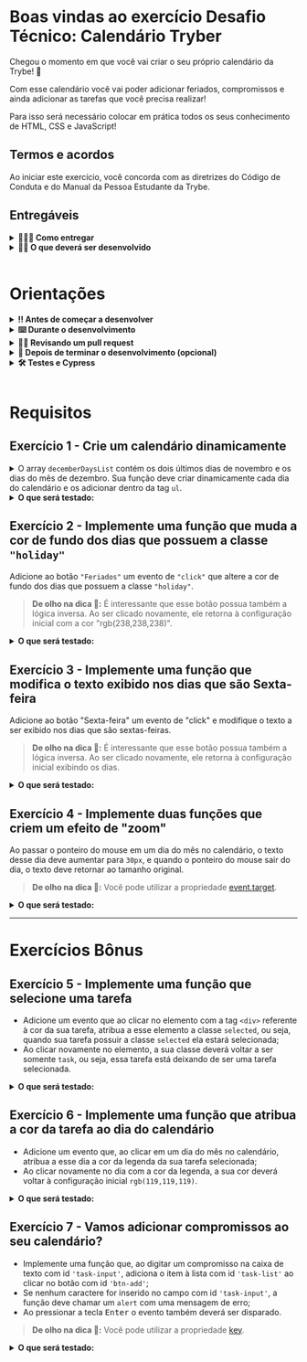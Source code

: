 # Boas vindas ao exercício Desafio Técnico: Calendário Tryber

Chegou o momento em que você vai criar o seu próprio calendário da Trybe! 🚀

Com esse calendário você vai poder adicionar feriados, compromissos e ainda adicionar as tarefas que você precisa realizar!

Para isso será necessário colocar em prática todos os seus conhecimento de HTML, CSS e JavaScript!

## Termos e acordos

Ao iniciar este exercício, você concorda com as diretrizes do Código de Conduta e do Manual da Pessoa Estudante da Trybe.

## Entregáveis

<details>
  <summary><strong>🤷🏽‍♀️ Como entregar</strong></summary><br />

  Para entregar o seu exercício você deverá criar um *Pull Request* neste repositório.

  Lembre-se que você pode consultar nosso conteúdo sobre [Git & GitHub](https://app.betrybe.com/course/4d67f5b4-34a6-489f-a205-b6c7dc50fc16/) e nosso [Blog - Git & GitHub](https://blog.betrybe.com/tecnologia/git-e-github/) sempre que precisar!
</details>

<details>
  <summary><strong>👨‍💻 O que deverá ser desenvolvido</strong></summary><br />
<br />

Desafio Técnico: Calendário Tryber

Você irá desenvolver um calendário semelhante ao da imagem abaixo.

![Resultado esperado](images/resultado.gif)

O projeto já possui os arquivos `.html`, `.css` inicias. Fique à vontade para soltar a criatividade e alterar o arquivo `.css` como desejar!

O objetivo deste desafio é colocar em prática o que você aprendeu sobre DOM, seletores, manipulação de elementos HTML e Eventos em JavaScript. Por isso, você deve fazer os exercícios utilizando apenas código JavaScript, o qual deve ser inserido no arquivo `scripts.js`. Não altere o conteúdo do arquivo `index.html`.

</details>

<br />

# Orientações
  
<details>
<summary><strong>‼ Antes de começar a desenvolver</strong></summary><br />

1. Clone o repositório

- Use o comando: `git clone git@github.com:tryber/sd-030-b-exercise-tryber-calendar.git`
- Entre na pasta do repositório que você acabou de clonar:
  - `cd sd-030-b-exercise-tryber-calendar`

2. Instale as dependências e inicialize o projeto

- Instale as dependências:
  - `npm install`

3. Crie uma branch a partir da branch `main`

- Verifique que você está na branch `main`
  - Exemplo: `git branch`
- Se você não estiver, mude para a branch `main`
  - Exemplo: `git checkout main`
- Agora crie uma branch à qual você vai submeter os `commits` do seu projeto:
  - Você deve criar uma branch no seguinte formato: `nome-sobrenome-nome-do-projeto`;
  - Exemplo: `git checkout -b maria-soares-exercise-dom-manipulation`

4. Crie na raiz do projeto os arquivos que você precisará desenvolver:

- Verifique que você está na raiz do projeto:
  - Exemplo: `pwd` -> o retorno vai ser algo tipo _/Users/maria/code/**sd-030-b-exercise--calendar**_
- Crie os arquivos index.html e style.css:
  - Exemplo: `touch index.html style.css`

5. Adicione as mudanças ao _stage_ do Git e faça um `commit`

- Verifique que as mudanças ainda não estão no _stage_:
  - Exemplo: `git status` (devem aparecer listados os novos arquivos em vermelho)
- Adicione o novo arquivo ao _stage_ do Git:
  - Exemplo:
    - `git add .` (adicionando todas as mudanças - _que estavam em vermelho_ - ao stage do Git)
    - `git status` (devem aparecer listados os arquivos em verde)
- Faça o `commit` inicial:
  - Exemplo:
    - `git commit -m 'iniciando o projeto. VAMOS COM TUDO :rocket:'` (fazendo o primeiro commit)
    - `git status` (deve aparecer uma mensagem tipo _nothing to commit_ )

6. Adicione a sua branch com o novo `commit` ao repositório remoto

- Usando o exemplo anterior: `git push -u origin maria-soares-exercise-dom-manipulation`

7. Crie um novo `Pull Request` _(PR)_

- Vá até a página de _Pull Requests_ do [repositório no GitHub](https://github.com/tryber/sd-030-b-exercise--calendar/pulls)
- Clique no botão verde _"New pull request"_
- Clique na caixa de seleção _"Compare"_ e escolha a sua branch **com atenção** - Coloque um título para o seu _Pull Request_
  - Exemplo: _"Cria tela de busca"_
- Clique no botão verde _"Create pull request"_

- Adicione uma descrição para o _Pull Request_, um título nítido que o identifique, e clique no botão verde _"Create pull request"_

 <img width="1335" alt="Exemplo de pull request" src="https://user-images.githubusercontent.com/42356399/166255109-b95e6eb4-2503-45e5-8fb3-cf7caa0436e5.png">

- Volte até a [página de _Pull Requests_ do repositório](https://github.com/tryber/sd-030-b-exercise--calendar/pulls) e confira que o seu _Pull Request_ está criado

</details>
<details>
<summary><strong>⌨️ Durante o desenvolvimento</strong></summary><br />

- Faça `commits` das alterações que você fizer no código regularmente pois assim você garante visibilidade para o time da Trybe e treina essa prática para o mercado de trabalho :) ;
- Lembre-se de sempre após um (ou alguns) `commits` atualizar o repositório remoto;
- Os comandos que você utilizará com mais frequência são:

1. `git status` _(para verificar o que está em vermelho - fora do stage - e o que está em verde - no stage)_;

2. `git add` _(para adicionar arquivos ao stage do Git)_;

3. `git commit` _(para criar um commit com os arquivos que estão no stage do Git)_;

4. `git push -u origin nome-da-branch` _(para enviar o commit para o repositório remoto na primeira vez que fizer o `push` de uma nova branch)_;

5. `git push` _(para enviar o commit para o repositório remoto após o passo anterior)_.

</details>
  
<details>
<summary><strong>🕵🏿 Revisando um pull request</strong></summary><br />

Use o conteúdo sobre [Code Review](https://app.betrybe.com/course/real-life-engineer/code-review) para te ajudar a revisar os _Pull Requests_.

</details>

<details>
  <summary><strong>🤝 Depois de terminar o desenvolvimento (opcional)</strong></summary><br />

Após a solução dos exercícios, abra um PR no seu repositório forkado e, se quiser, mergeie para a `main`. Sinta-se à vontade!

**Atenção!**: Ao criar o PR,  você irá se deparar com essa tela:

![PR do exercício](images/examplepr.png)

É necessário realizar uma mudança. Para isso, clique no _base repository_ como na imagem abaixo:

![Mudando a base do repositório](images/change-base.png)

Mude para o seu repositório. Seu nome estará na frente do nome dele, por exemplo: `antonio/TicTacToe`. Depois desse passo a página deve ficar assim:

![Após mudança](images/after-change.png)

Agora, basta criar o PULL REQUEST clicando no botão `Create Pull Request`.

> 💡 Realize esse processo para cada PR que abrir.

</details>

<details>
  <summary><strong>🛠 Testes e Cypress</strong></summary><br />

O Cypress é uma ferramenta de teste de front-end desenvolvida para a web. Antes de utilizá-lo, certifique-se de ter executado o comando `npm install` dentro do projeto.

Você pode rodar o Cypress localmente para verificar se seus requisitos estão passando, para isso execute um dos seguintes comandos:

1. Para executar os testes apenas no terminal:

```bash
npm test
```

2. Para executar os testes e vê-los rodando em uma janela de navegador:

```bash
npm run cypress:open
```

***ou***

```bash
npx cypress open
```

Após executar um dos comandos acima, uma janela de navegador será aberta e, então, você poderá escolher o teste a ser executado (project.spec.js) ou escolher `Run all specs` para executar todos os testes

Veja [este vídeo](https://vimeo.com/539240375/a116a166b9)  para ver como rodar o Cypress localmente 😉🎙

* Siga este passo a passo para verificar os **detalhes da execução do avaliador**:

  * Na página do seu _Pull Request_, acima do "botão de merge", procure por _**"Evaluator job"**_ e clique no link _**"Details"**_;

  * Na página que se abrirá, clique na linha _**"Cypress evaluator step"**_ ;

  * Analise os resultados a partir da mensagem _**"(Run Starting)"**_;

  * Caso tenha dúvidas, consulte [este vídeo](https://vimeo.com/420861252) ou poste a sua dúvida no _Slack_.

⚠️ **O avaliador automático não necessariamente avalia seu projeto na ordem em que os requisitos aparecem no readme. Isso acontece para deixar o processo de avaliação mais rápido. Então, não se assuste se isso acontecer, ok?**

* Contudo, tenha em mente que **nada além do que for pedido nos requisitos será avaliado**. _Esta é uma oportunidade de você exercitar sua criatividade e experimentar com os conhecimentos adquiridos._

O não cumprimento de um requisito, total ou parcialmente, impactará em sua avaliação.

</details>

<br />

# Requisitos

## Exercício 1 - Crie um calendário dinamicamente

<details>
  <summary>
    O array <code>decemberDaysList</code> contém os dois últimos dias de novembro e os dias do mês de dezembro. Sua função deve criar dinamicamente cada dia do calendário e os adicionar dentro da tag <code>ul</code>.
  </summary>

> **Observação 🔎:** Note que os dias 29 e 30 de novembro estão no array, pois representam respectivamente Domingo e Segunda-feira.

```js
const decemberDaysList = [29, 30, 1, 2, 3, 4, 5, 6, 7, 8, 9, 10, 11, 12, 13, 14, 15, 16, 17, 18, 19, 20, 21, 22, 23, 24, 25, 26, 27, 28, 29, 30, 31];
```

</details>

<details>
  <summary><strong>O que será testado:</strong></summary>

- A tag <code>ul</code> deve conter o `id` `'days'`;
- Os dias devem estar contidos em uma tag `<li>`, e todos devem ter a classe `day`. Ex: `<li class="day">3</li>`;
- Os dias 24, 25 e 31 são feriados e, além da classe `day`, devem conter também a classe `holiday`. Ex: `<li class="day holiday">24</li>`;
- Os dias 4, 11, 18 e 25 são sextas-feiras. Eles devem conter a classe `day` e a classe `friday`. Ex: `<li class="day friday">4</li>`.

</details>

## Exercício 2 - Implemente uma função que muda a cor de fundo dos dias que possuem a classe `"holiday"`

Adicione ao botão `"Feriados"` um evento de `"click"` que altere a cor de fundo dos dias que possuem a classe `"holiday"`.

> **De olho na dica 👀:** É interessante que esse botão possua também a lógica inversa. Ao ser clicado novamente, ele retorna à configuração inicial com a cor "rgb(238,238,238)".

<details>
  <summary><strong>O que será testado:</strong></summary>

- Ao clicar no botão "Feriados", a cor de fundo dos dias que possuem a classe "holiday" deve mudar;
- Ao clicar novamente no botão "Feriados", a cor de fundo dos dias que possuem a classe "holiday" deve voltar ao normal.

</details>

## Exercício 3 - Implemente uma função que modifica o texto exibido nos dias que são Sexta-feira

Adicione ao botão "Sexta-feira" um evento de "click" e modifique o texto a ser exibido nos dias que são sextas-feiras.

> **De olho na dica 👀:** É interessante que esse botão possua também a lógica inversa. Ao ser clicado novamente, ele retorna à configuração inicial exibindo os dias.

<details>
  <summary><strong>O que será testado:</strong></summary>

- Ao clicar no botão "Sexta-feira", o texto dos dias que são sexta-feira deve mudar;
- Ao clicar novamente no botão "Sexta-feira", o texto retorna ao normal.

</details>

## Exercício 4 - Implemente duas funções que criem um efeito de "zoom"

Ao passar o ponteiro do mouse em um dia do mês no calendário, o texto desse dia deve aumentar para `30px`, e quando o ponteiro do mouse sair do dia, o texto deve retornar ao tamanho original.

> **De olho na dica 👀:** Você pode utilizar a propriedade [event.target](https://developer.mozilla.org/en-US/docs/Web/API/Event/target).

<details>
  <summary><strong>O que será testado:</strong></summary>

- Ao passar o mouse sobre um dia do calendário, o texto desse dia deve aumentar;
- Ao tirar o mouse sobre um dia do calendário, o texto desse dia deve retornar ao tamanho original.

</details>

---

# Exercícios Bônus

## Exercício 5 - Implemente uma função que selecione uma tarefa

- Adicione um evento que ao clicar no elemento com a tag `<div>` referente à cor da sua tarefa, atribua a esse elemento a classe `selected`, ou seja, quando sua tarefa possuir a classe `selected` ela estará selecionada;
- Ao clicar novamente no elemento, a sua classe deverá voltar a ser somente `task`, ou seja, essa tarefa está deixando de ser uma tarefa selecionada.

<details>
  <summary><strong>O que será testado:</strong></summary>

- Ao clicar em uma tarefa, ela deve ser selecionada;
- Ao clicar novamente na tarefa, ela deve ser desmarcada.

</details>

## Exercício 6 - Implemente uma função que atribua a cor da tarefa ao dia do calendário

- Adicione um evento que, ao clicar em um dia do mês no calendário, atribua a esse dia a cor da legenda da sua tarefa selecionada;
- Ao clicar novamente no dia com a cor da legenda, a sua cor deverá voltar à configuração inicial `rgb(119,119,119)`.

<details>
  <summary><strong>O que será testado:</strong></summary>

- Ao clicar em uma tarefa com a classe `.task`, e clicar em um dia do mês no calendário com a classe `.day`, atribua a esse dia a cor da legenda da sua tarefa selecionada;
- Ao clicar novamente no dia com a cor da legenda, a sua cor deverá voltar à configuração inicial `rgb(119,119,119)`.

</details>

## Exercício 7 - Vamos adicionar compromissos ao seu calendário?

- Implemente uma função que, ao digitar um compromisso na caixa de texto com id `'task-input'`, adiciona o item à lista com id `'task-list'` ao clicar no botão com id `'btn-add'`;
- Se nenhum caractere for inserido no campo com id `'task-input'`, a função deve chamar um `alert` com uma mensagem de erro;
- Ao pressionar a tecla <kbd>Enter</kbd> o evento também deverá ser disparado.

> **De olho na dica 👀:** Você pode utilizar a propriedade [key](https://www.w3schools.com/JSREF/event_key_key.asp).

<details>
  <summary><strong>O que será testado:</strong></summary>

- Ao clicar no botão com id `'btn-add'`, com o texto `'25 - Natal'` na caixa de texto com id `'task-input'`, adiciona o item `'25 - Natal'` à lista com id `'task-list'`;
- Ao clicar no botão com id `'btn-add'`, sem nenhum caractere no campo com id `'task-input'`, a função deve chamar um `alert` com uma mensagem;
- Ao pressionar a tecla Enter, com o texto `'25 - Natal'` na caixa de texto com id `'task-input'`, adiciona o item `'25 - Natal'` à lista com id `'task-list'`.

</details>
